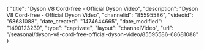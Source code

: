 {
    "title": "Dyson V8 Cord-free - Official Dyson Video",
    "description": "Dyson V8 Cord-free - Official Dyson Video",
    "channelid": "85595586",
    "videoid": "68681088",
    "date_created": "1474644665",
    "date_modified": "1490123239",
    "type": "captivate",
    "layout": "channelVideo",
    "url": "\/seasonal\/dyson-v8-cord-free-official-dyson-video\/85595586-68681088"
}